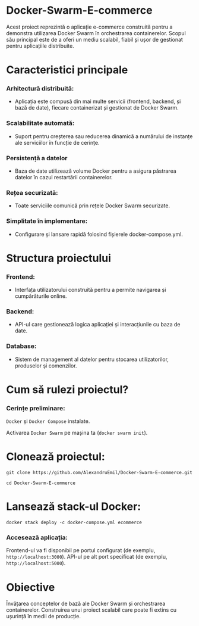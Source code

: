 # Docker-Swarm-E-commerce
 
Acest proiect reprezintă o aplicație e-commerce construită pentru a demonstra utilizarea Docker Swarm în orchestrarea containerelor. Scopul său principal este de a oferi un mediu scalabil, fiabil și ușor de gestionat pentru aplicațiile distribuite.

# Caracteristici principale

 ###  Arhitectură distribuită: 
 - Aplicația este compusă din mai multe servicii (frontend, backend, și bază de date), fiecare containerizat și gestionat de Docker Swarm. 
 ###  Scalabilitate automată:
 - Suport pentru creșterea sau reducerea dinamică a numărului de instanțe ale serviciilor în funcție de cerințe. 
 ### Persistență a datelor
 - Baza de date utilizează volume Docker pentru a asigura păstrarea datelor în cazul restartării containerelor. 
 ###  Rețea securizată:
 - Toate serviciile comunică prin rețele Docker Swarm securizate. 
 ###  Simplitate în implementare: 
 - Configurare și lansare rapidă folosind fișierele docker-compose.yml. 

# Structura proiectului

   ### Frontend:
   - Interfața utilizatorului construită pentru a permite navigarea și cumpărăturile online.
   ### Backend:
   - API-ul care gestionează logica aplicației și interacțiunile cu baza de date.
   ### Database: 
   - Sistem de management al datelor pentru stocarea utilizatorilor, produselor și comenzilor.

# Cum să rulezi proiectul?

   ### Cerințe preliminare:
   ```Docker``` și ```Docker Compose``` instalate.
        
   Activarea ```Docker Swarm``` pe mașina ta (```docker swarm init```).

# Clonează proiectul:
```
git clone https://github.com/AlexandruEmil/Docker-Swarm-E-commerce.git
```
```
cd Docker-Swarm-E-commerce
```

# Lansează stack-ul Docker:

    docker stack deploy -c docker-compose.yml ecommerce

 ###  Accesează aplicația:
   Frontend-ul va fi disponibil pe portul configurat (de exemplu, ```http://localhost:3000```).
   API-ul pe alt port specificat (de exemplu, ```http://localhost:5000```).

# Obiective
   Învățarea conceptelor de bază ale Docker Swarm și orchestrarea containerelor.
   Construirea unui proiect scalabil care poate fi extins cu ușurință în medii de producție.
